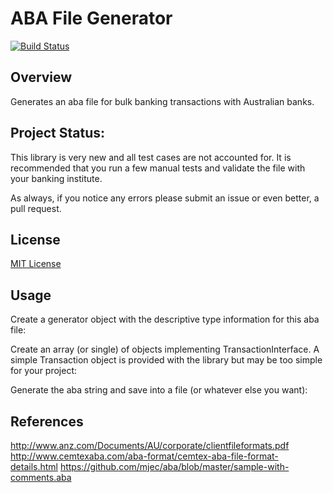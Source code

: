 # ABA File Generator
[![Build Status](https://secure.travis-ci.org/simonblee/generator-marionette.png?branch=master)](https://travis-ci.org/simonblee/generator-marionette)

## Overview
Generates an aba file for bulk banking transactions with Australian banks.

## Project Status:
This library is very new and all test cases are not accounted for. It is recommended
that you run a few manual tests and validate the file with your banking institute.

As always, if you notice any errors please submit an issue or even better, a pull request.

## License
[MIT License](http://en.wikipedia.org/wiki/MIT_License)

## Usage
Create a generator object with the descriptive type information for this aba file:

Create an array (or single) of objects implementing TransactionInterface. A simple Transaction object
is provided with the library but may be too simple for your project:

Generate the aba string and save into a file (or whatever else you want):

## References
http://www.anz.com/Documents/AU/corporate/clientfileformats.pdf
http://www.cemtexaba.com/aba-format/cemtex-aba-file-format-details.html
https://github.com/mjec/aba/blob/master/sample-with-comments.aba
